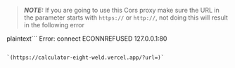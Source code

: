 > **_NOTE:_**  If you are going to use this Cors proxy make sure the URL in the parameter starts with `https://` or `http://`,
not doing this will result in the following error

plaintext```
Error: connect ECONNREFUSED 127.0.0.1:80
```

`(https://calculator-eight-weld.vercel.app/?url=)`
